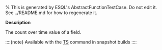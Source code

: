 % This is generated by ESQL's AbstractFunctionTestCase. Do not edit it. See ../README.md for how to regenerate it.

**Description**

The count over time value of a field.

::::{note}
Available with the [TS](/reference/query-languages/esql/commands/source-commands.md#esql-ts) command in snapshot builds
::::


